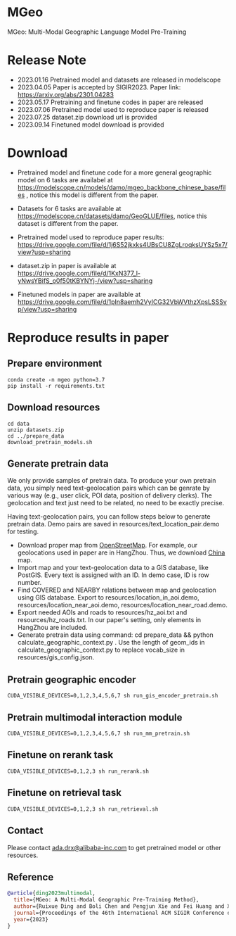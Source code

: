# MGeo
MGeo: Multi-Modal Geographic Language Model Pre-Training

# Release Note
- 2023.01.16 Pretrained model and datasets are released in modelscope
- 2023.04.05 Paper is accepted by SIGIR2023. Paper link: https://arxiv.org/abs/2301.04283
- 2023.05.17 Pretraining and finetune codes in paper are released
- 2023.07.06 Pretrained model used to reproduce paper is released
- 2023.07.25 dataset.zip download url is provided
- 2023.09.14 Finetuned model download is provided


# Download

- Pretrained model and finetune code for a more general geographic model on 6 tasks are availabel at https://modelscope.cn/models/damo/mgeo_backbone_chinese_base/files , notice this model is different from the paper.

- Datasets for 6 tasks are available at https://modelscope.cn/datasets/damo/GeoGLUE/files, notice this dataset is different from the paper.

- Pretrained model used to reproduce paper results: https://drive.google.com/file/d/1j6S52jkxks4UBsCU8ZgLroqksUYSz5x7/view?usp=sharing

- dataset.zip in paper is available at https://drive.google.com/file/d/1KxN377_l-yNwsYBifS_o0f50tKBYNYj-/view?usp=sharing

- Finetuned models in paper are available at https://drive.google.com/file/d/1pIn8aemh2VyICG32VbWVthzXpsLSSSvp/view?usp=sharing

# Reproduce results in paper
## Prepare environment
```shell
conda create -n mgeo python=3.7
pip install -r requirements.txt
```
## Download resources
```shell
cd data
unzip datasets.zip
cd ../prepare_data
download_pretrain_models.sh
```
## Generate pretrain data
We only provide samples of pretrain data. To produce your own pretrain data, you simply need text-geolocation pairs which can be genrate by various way (e.g., user click, POI data, position of delivery clerks). The geolocation and text just need to be related, no need to be exactly precise. 

Having text-geolocation pairs, you can follow steps below to generate pretrain data. Demo pairs are saved in resources/text_location_pair.demo for testing.

- Download proper map from [OpenStreetMap](https://download.geofabrik.de/). For example, our geolocations used in paper are in HangZhou. Thus, we download [China](https://download.geofabrik.de/asia/china.html) map.
- Import map and your text-geolocation data to a GIS database, like PostGIS. Every text is assigned with an ID. In demo case, ID is row number.
- Find COVERED and NEARBY relations between map and geolocation using GIS database. Export to resources/location_in_aoi.demo, resources/location_near_aoi.demo, resources/location_near_road.demo.
- Export needed AOIs and roads to resources/hz_aoi.txt and resources/hz_roads.txt. In our paper's setting, only elements in HangZhou are included. 
- Generate pretrain data using command: cd prepare_data && python calculate_geographic_context.py . Use the length of geom_ids in calculate_geographic_context.py to replace vocab_size in resources/gis_config.json.

## Pretrain geographic encoder
```shell
CUDA_VISIBLE_DEVICES=0,1,2,3,4,5,6,7 sh run_gis_encoder_pretrain.sh
```
## Pretrain multimodal interaction module
```shell
CUDA_VISIBLE_DEVICES=0,1,2,3,4,5,6,7 sh run_mm_pretrain.sh
```
## Finetune on rerank task
```shell
CUDA_VISIBLE_DEVICES=0,1,2,3 sh run_rerank.sh
```
## Finetune on retrieval task
```shell
CUDA_VISIBLE_DEVICES=0,1,2,3 sh run_retrieval.sh
```
## Contact
Please contact ada.drx@alibaba-inc.com to get pretrained model or other resources.

## Reference
```bib
@article{ding2023multimodal,
  title={MGeo: A Multi-Modal Geographic Pre-Training Method},
  author={Ruixue Ding and Boli Chen and Pengjun Xie and Fei Huang and Xin Li and Qiang Zhang and Yao Xu},
  journal={Proceedings of the 46th International ACM SIGIR Conference on Research and Development in Information Retrieval},
  year={2023}
}
```

